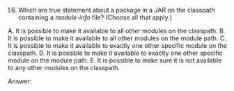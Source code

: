 16. Which are true statement about a package in a JAR on the classpath containing a *module-info* file?
    (Choose all that apply.)

A. It is possible to make it available to all other modules on the classpath.
B. It is possible to make it available to all other modules on the module path.
C. It is possible to make it available to exactly one other specific module on the classpath.
D. It is possible to make it available to exactly one other specific module on the module path.
E. It is possible to make sure it is not available to any other modules on the classpath.


Answer: 